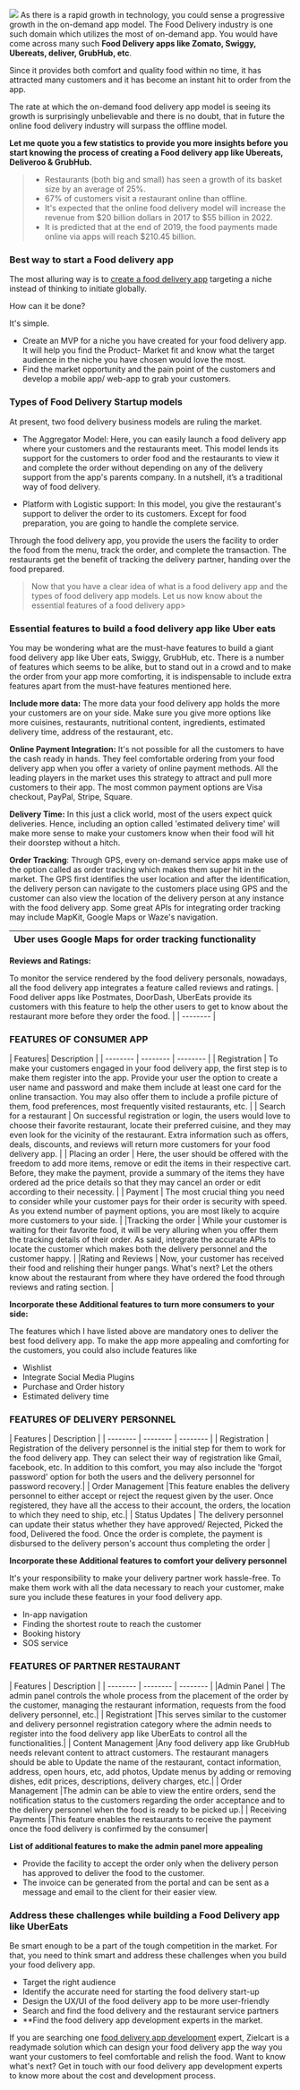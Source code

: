 ![](https://images.viblo.asia/b29090e2-cd50-4129-aee7-788f05ccc8cc.png)
As there is a rapid growth in technology, you could sense a progressive growth in the on-demand app model. The Food Delivery industry is one such domain which utilizes the most of on-demand app. You would have come across many such **Food Delivery apps like Zomato, Swiggy, Ubereats, deliver, GrubHub, etc**. 

Since it provides both comfort and quality food within no time, it has attracted many customers and it has become an instant hit to order from the app. 

The rate at which the on-demand food delivery app model is seeing its growth is surprisingly unbelievable and there is no doubt, that in future the online food delivery industry will surpass the offline model.

**Let me quote you a few statistics to provide you more insights before you start knowing the process of creating a Food delivery app like Ubereats, Deliveroo & GrubHub.**

> * Restaurants (both big and small) has seen a growth of its basket size by an average of 25%.  
> * 67% of customers visit a restaurant online than offline.  
> * It's expected that the online food delivery model will increase the revenue from $20 billion dollars in 2017 to $55 billion in 2022.  
> * It is predicted that at the end of 2019, the food payments made online via apps will reach $210.45 billion.


  ### Best way to start a Food delivery app ### 

The most alluring way is to [create a food delivery app](https://www.bigziel.com/mobile-application-development.php) targeting a niche instead of thinking to initiate globally.            

How can it be done?

It's simple. 

* Create an MVP for a niche you have created for your food delivery app. It will help you find the Product- Market fit and know what the target audience in the niche you have chosen would love the most. 
* Find the market opportunity and the pain point of the customers and develop a mobile app/ web-app to grab your customers. 

### Types of Food Delivery Startup models ### 

At present, two food delivery business models are ruling the market. 

* The Aggregator Model:
Here, you can easily launch a food delivery app where your customers and the restaurants meet. This model lends its support for the customers to order food and the restaurants to view it and complete the order without depending on any of the delivery support from the app's parents company. In a nutshell, it’s a traditional way of food delivery.

* Platform with Logistic support:
In this model, you give the restaurant's support to deliver the order to its customers. Except for food preparation, you are going to handle the complete service. 

Through the food delivery app, you provide the users the facility to order the food from the menu, track the order, and complete the transaction. The restaurants get the benefit of tracking the delivery partner, handing over the food prepared.

> Now that you have a clear idea of what is a food delivery app and the types of food delivery app models. Let us now know about the essential features of a food delivery app> 

### Essential features to build a food delivery app like Uber eats ### 
You may be wondering what are the must-have features to build a giant food delivery app like Uber eats, Swiggy, GrubHub, etc. There is a number of features which seems to be alike, but to stand out in a crowd and to make the order from your app more comforting, it is indispensable to include extra features apart from the must-have features mentioned here.

**Include more data:**
The more data your food delivery app holds the more your customers are on your side. Make sure you give more options like more cuisines, restaurants, nutritional content, ingredients, estimated delivery time, address of the restaurant, etc.

 **Online Payment Integration:**
It's not possible for all the customers to have the cash ready in hands. They feel comfortable ordering from your food delivery app when you offer a variety of online payment methods. All the leading players in the market uses this strategy to attract and pull more customers to their app. The most common payment options are Visa checkout, PayPal, Stripe, Square. 

 **Delivery Time:**
In this just a click world, most of the users expect quick deliveries. Hence, including an option called 'estimated delivery time' will make more sense to make your customers know when their food will hit their doorstep without a hitch.

 **Order Tracking**:
Through GPS, every on-demand service apps make use of the option called as order tracking which makes them super hit in the market. The GPS first identifies the user location and after the identification, the delivery person can navigate to the customers place using GPS and the customer can also view the location of the delivery person at any instance with the food delivery app.
Some great APIs for integrating order tracking may include MapKit, Google Maps or Waze's navigation.

| Uber uses Google Maps for order tracking functionality | 
| -------- |

 **Reviews and Ratings:**

To monitor the service rendered by the food delivery personals, nowadays, all the food delivery app integrates a feature called reviews and ratings. 
| Food deliver apps like Postmates, DoorDash, UberEats provide its customers with this feature to help the other users to get to know about the restaurant more before they order the food. | 
| -------- |

### FEATURES OF CONSUMER APP ### 

| Features| Description |
| -------- | -------- | -------- |
| Registration      |  To make your customers engaged in your food delivery app, the first step is to make them register into the app. Provide your user the option to create a user name and password and make them include at least one card for the online transaction. You may also offer them to include a profile picture of them, food preferences, most frequently visited restaurants, etc. | 
| Search for a restaurant  | On successful registration or login, the users would love to choose their favorite restaurant, locate their preferred cuisine, and they may even look for the vicinity of the restaurant. Extra information such as offers, deals, discounts, and reviews will return more customers for your food delivery app.  | 
| Placing an order   | Here, the user should be offered with the freedom to add more items, remove or edit the items in their respective cart. Before, they make the payment, provide a summary of the items they have ordered ad the price details so that they may cancel an order or edit according to their necessity. | 
| Payment  | The most crucial thing you need to consider while your customer pays for their order is security with speed. As you extend number of payment options, you are most likely to acquire more customers to your side. | 
|Tracking the order | While your customer is waiting for their favorite food, it will be very alluring when you offer them the tracking details of their order. As said, integrate the accurate APIs to locate the customer which makes both the delivery personnel and the customer happy. | 
|Rating and Reviews | Now, your customer has received their food and relishing their hunger pangs. What's next? Let the others know about the restaurant from where they have ordered the food through reviews and rating section. | 

**Incorporate these Additional features to turn more consumers to your side:**

The features which I have listed above are mandatory ones to deliver the best food delivery app. To make the app more appealing and comforting for the customers, you could also include features like
* Wishlist
* Integrate Social Media Plugins
* Purchase and Order history
* Estimated delivery time

### FEATURES OF DELIVERY PERSONNEL ### 
| Features | Description |
| -------- | -------- | -------- |
| Registration      | Registration of the delivery personnel is the initial step for them to work for the food delivery app. They can select their way of registration like Gmail, facebook, etc. In addition to this comfort, you may also include the 'forgot password' option for both the users and the delivery personnel for password recovery.| 
| Order Management |This feature enables the delivery personnel to either accept or reject the request given by the user. Once registered, they have all the access to their account, the orders, the location to which they need to ship, etc.| 
| Status Updates   | The delivery personnel can update their status whether they have approved/ Rejected, Picked the food, Delivered the food. Once the order is complete, the payment is disbursed to the delivery person's account thus completing the order | 

**Incorporate these Additional features to comfort your delivery personnel**

It's your responsibility to make your delivery partner work hassle-free. To make them work with all the data necessary to reach your customer, make sure you include these features in your food delivery app.
* In-app navigation
* Finding the shortest route to reach the customer
* Booking history
* SOS service

### FEATURES OF PARTNER RESTAURANT ### 
| Features | Description |
| -------- | -------- | -------- |
|Admin Panel  | The admin panel controls the whole process from the placement of the order by the customer, managing the restaurant information, requests from the food delivery personnel, etc.| 
| Registrationt |This serves similar to the customer and delivery personnel registration category where the admin needs to register into the food delivery app like UberEats to control all the functionalities.|
| Content Management |Any food delivery app like GrubHub needs relevant content to attract customers. The restaurant managers should be able to Update the name of the restaurant, contact information, address, open hours, etc, add photos, Update menus by adding or removing dishes, edit prices, descriptions, delivery charges, etc.|
| Order Management |The admin can be able to view the entire orders, send the notification status to the customers regarding the order acceptance and to the delivery personnel when the food is ready to be picked up.|
| Receiving Payments |This feature enables the restaurants to receive the payment once the food delivery is confirmed by the consumer|


**List of additional features to make the admin panel more appealing**

* Provide the facility to accept the order only when the delivery person has approved to deliver the food to the customer.
* The invoice can be generated from the portal and can be sent as a message and email to the client for their easier view.

### Address these challenges while building a Food Delivery app like UberEats ###

Be smart enough to be a part of the tough competition in the market. For that, you need to think smart and address these challenges when you build your food delivery app.

* Target the right audience
* Identify the accurate need for starting the food delivery start-up
* Design the UX/UI of the food delivery app to be more user-friendly
* Search and find the food delivery and the restaurant service partners
* **Find the food delivery app development experts in the market.

If you are searching one [food delivery app development](https://www.bigziel.com/mobile-application-development.php) expert, Zielcart is a readymade solution which can design your food delivery app the way you want your customers to feel comfortable and relish the food. Want to know what's next? Get in touch with our food delivery app development experts to know more about the cost and development process.